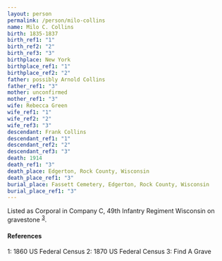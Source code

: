 ```yaml
---
layout: person
permalink: /person/milo-collins
name: Milo C. Collins
birth: 1835-1837
birth_ref1: "1"
birth_ref2: "2"
birth_ref3: "3"
birthplace: New York
birthplace_ref1: "1"
birthplace_ref2: "2"
father: possibly Arnold Collins
father_ref1: "3"
mother: unconfirmed
mother_ref1: "3"
wife: Rebecca Green
wife_ref1: "1"
wife_ref2: "2"
wife_ref3: "3"
descendant: Frank Collins
descendant_ref1: "1"
descendant_ref2: "2"
descendant_ref3: "3"
death: 1914
death_ref1: "3"
death_place: Edgerton, Rock County, Wisconsin
death_place_ref1: "3"
burial_place: Fassett Cemetery, Edgerton, Rock County, Wisconsin
burial_place_ref1: "3"
---
```


Listed as Corporal in Company C, 49th Infantry Regiment Wisconsin on gravestone <sup>[3](#3)</sup>.

#### References

<a id="1">1: </a> 1860 US Federal Census
<a id="2">2: </a> 1870 US Federal Census
<a id="3">3: </a> Find A Grave
